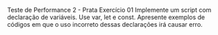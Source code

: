 Teste de Performance 2 - Prata
Exercício 01
Implemente um script com declaração de variáveis. Use var, let e const. Apresente exemplos de códigos em que o uso incorreto dessas declarações irá causar erro.
